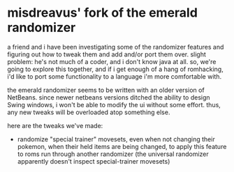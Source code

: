# misdreavus' fork of the emerald randomizer

a friend and i have been investigating some of the randomizer features and figuring out how to tweak
them and add and/or port them over. slight problem: he's not much of a coder, and i don't know java
at all. so, we're going to explore this together, and if i get enough of a hang of romhacking, i'd
like to port some functionality to a language i'm more comfortable with.

the emerald randomizer seems to be written with an older version of NetBeans. since newer netbeans
versions ditched the ability to design Swing windows, i won't be able to modify the ui without some
effort. thus, any new tweaks will be overloaded atop something else.

here are the tweaks we've made:

* randomize "special trainer" movesets, even when not changing their pokemon, when their held items
  are being changed, to apply this feature to roms run through another randomizer (the universal
  randomizer apparently doesn't inspect special-trainer movesets)
